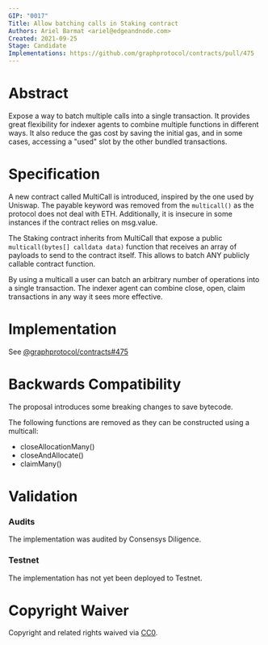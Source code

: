 ```yaml
---
GIP: "0017"
Title: Allow batching calls in Staking contract
Authors: Ariel Barmat <ariel@edgeandnode.com>
Created: 2021-09-25
Stage: Candidate
Implementations: https://github.com/graphprotocol/contracts/pull/475
---
```


# Abstract

Expose a way to batch multiple calls into a single transaction. It provides great flexibility for indexer agents to combine multiple functions in different ways. It also reduce the gas cost by saving the initial gas, and in some cases, accessing a "used" slot by the other bundled transactions.

# Specification

A new contract called MultiCall is introduced, inspired by the one used by Uniswap. The payable keyword was removed from the `multicall()` as the protocol does not deal with ETH. Additionally, it is insecure in some instances if the contract relies on msg.value.

The Staking contract inherits from MultiCall that expose a public `multicall(bytes[] calldata data)` function that receives an array of payloads to send to the contract itself. This allows to batch ANY publicly callable contract function.

By using a multicall a user can batch an arbitrary number of operations into a single transaction. The indexer agent can combine close, open, claim transactions in any way it sees more effective.

# Implementation

See [@graphprotocol/contracts#475](https://github.com/graphprotocol/contracts/pull/475)

# Backwards Compatibility

The proposal introduces some breaking changes to save bytecode.

The following functions are removed as they can be constructed using a
multicall:

- closeAllocationMany()
- closeAndAllocate()
- claimMany()

# Validation

### Audits

The implementation was audited by Consensys Diligence.

### Testnet

The implementation has not yet been deployed to Testnet.

# Copyright Waiver

Copyright and related rights waived via [CC0](https://creativecommons.org/publicdomain/zero/1.0/).